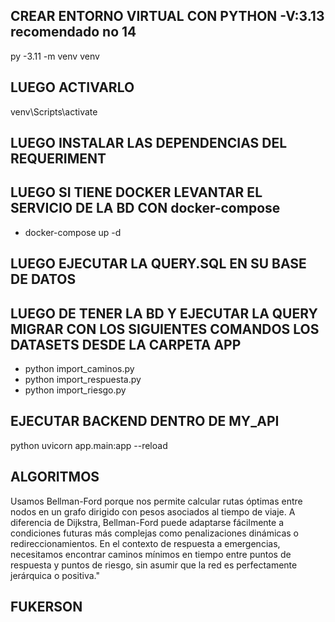 
## CREAR ENTORNO VIRTUAL CON PYTHON  -V:3.13  recomendado no 14 
py -3.11 -m venv venv
## LUEGO ACTIVARLO
venv\Scripts\activate
## LUEGO INSTALAR LAS DEPENDENCIAS DEL REQUERIMENT
## LUEGO SI TIENE DOCKER LEVANTAR EL SERVICIO DE LA BD CON docker-compose 
- docker-compose up -d

## LUEGO EJECUTAR LA QUERY.SQL EN SU BASE DE DATOS

## LUEGO DE TENER LA BD Y EJECUTAR LA QUERY MIGRAR CON LOS SIGUIENTES COMANDOS LOS DATASETS DESDE LA CARPETA APP 
- python import_caminos.py
- python import_respuesta.py
- python import_riesgo.py


## EJECUTAR BACKEND DENTRO DE MY_API
python uvicorn app.main:app --reload
## ALGORITMOS
Usamos Bellman-Ford porque nos permite calcular rutas óptimas entre nodos en un grafo dirigido con pesos asociados al tiempo de viaje. A diferencia de Dijkstra, Bellman-Ford puede adaptarse fácilmente a condiciones futuras más complejas como penalizaciones dinámicas o redireccionamientos. En el contexto de respuesta a emergencias, necesitamos encontrar caminos mínimos en tiempo entre puntos de respuesta y puntos de riesgo, sin asumir que la red es perfectamente jerárquica o positiva."
## FUKERSON